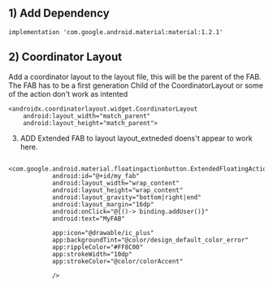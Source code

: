 ## 1) Add Dependency
```
implementation 'com.google.android.material:material:1.2.1'
```

## 2) Coordinator Layout
Add a coordinator layout to the layout file, this will be the parent of the FAB. The FAB has to be a first generation Child of the CoordinatorLayout or some of the action don't work as intented
```
<androidx.coordinatorlayout.widget.CoordinatorLayout
    android:layout_width="match_parent"
    android:layout_height="match_parent">
```

3) ADD Extended FAB to layout
layout_extneded doens't appear to work here. 
```
        <com.google.android.material.floatingactionbutton.ExtendedFloatingActionButton
            android:id="@+id/my_fab"
            android:layout_width="wrap_content"
            android:layout_height="wrap_content"
            android:layout_gravity="bottom|right|end"
            android:layout_margin="16dp"
            android:onClick="@{()-> binding.addUser()}"
            android:text="MyFAB"

            app:icon="@drawable/ic_plus"
            app:backgroundTint="@color/design_default_color_error"
            app:rippleColor="#FF8C00"
            app:strokeWidth="10dp"
            app:strokeColor="@color/colorAccent"

            />


```

